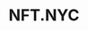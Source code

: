 ---
title: NFT.NYC
description: Install Status on your mobile phone, join the #nft-nyc public channel, and get 100 SNT
layout: nft-nyc
---